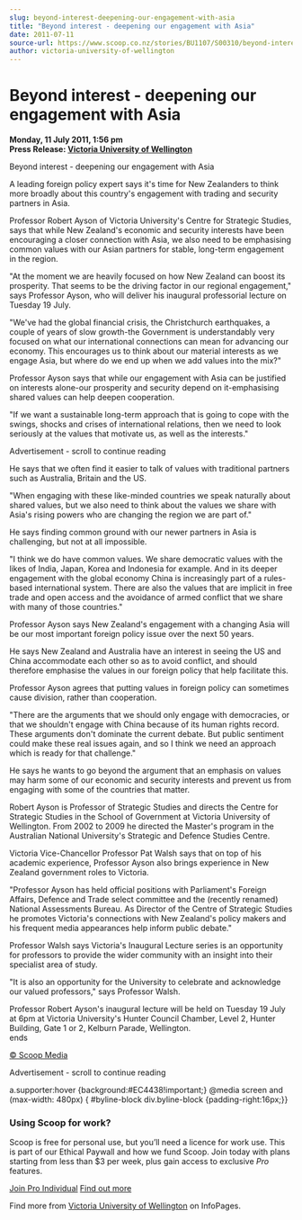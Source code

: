 ```yaml
---
slug: beyond-interest-deepening-our-engagement-with-asia
title: "Beyond interest - deepening our engagement with Asia"
date: 2011-07-11
source-url: https://www.scoop.co.nz/stories/BU1107/S00310/beyond-interest-deepening-our-engagement-with-asia.htm
author: victoria-university-of-wellington
---
```

Beyond interest - deepening our engagement with Asia
====================================================

**Monday, 11 July 2011, 1:56 pm**  
**Press Release: [Victoria University of Wellington](https://info.scoop.co.nz/Victoria_University_of_Wellington)**

Beyond interest - deepening our engagement with Asia

A leading foreign policy expert says it's time for New Zealanders to think more broadly about this country's engagement with trading and security partners in Asia.

Professor Robert Ayson of Victoria University's Centre for Strategic Studies, says that while New Zealand's economic and security interests have been encouraging a closer connection with Asia, we also need to be emphasising common values with our Asian partners for stable, long-term engagement in the region.

"At the moment we are heavily focused on how New Zealand can boost its prosperity. That seems to be the driving factor in our regional engagement," says Professor Ayson, who will deliver his inaugural professorial lecture on Tuesday 19 July.

"We've had the global financial crisis, the Christchurch earthquakes, a couple of years of slow growth-the Government is understandably very focused on what our international connections can mean for advancing our economy. This encourages us to think about our material interests as we engage Asia, but where do we end up when we add values into the mix?"

Professor Ayson says that while our engagement with Asia can be justified on interests alone-our prosperity and security depend on it-emphasising shared values can help deepen cooperation.

"If we want a sustainable long-term approach that is going to cope with the swings, shocks and crises of international relations, then we need to look seriously at the values that motivate us, as well as the interests."

Advertisement - scroll to continue reading





He says that we often find it easier to talk of values with traditional partners such as Australia, Britain and the US.

"When engaging with these like-minded countries we speak naturally about shared values, but we also need to think about the values we share with Asia's rising powers who are changing the region we are part of."

He says finding common ground with our newer partners in Asia is challenging, but not at all impossible.

"I think we do have common values. We share democratic values with the likes of India, Japan, Korea and Indonesia for example. And in its deeper engagement with the global economy China is increasingly part of a rules-based international system. There are also the values that are implicit in free trade and open access and the avoidance of armed conflict that we share with many of those countries."

Professor Ayson says New Zealand's engagement with a changing Asia will be our most important foreign policy issue over the next 50 years.

He says New Zealand and Australia have an interest in seeing the US and China accommodate each other so as to avoid conflict, and should therefore emphasise the values in our foreign policy that help facilitate this.

Professor Ayson agrees that putting values in foreign policy can sometimes cause division, rather than cooperation.

"There are the arguments that we should only engage with democracies, or that we shouldn't engage with China because of its human rights record. These arguments don't dominate the current debate. But public sentiment could make these real issues again, and so I think we need an approach which is ready for that challenge."

He says he wants to go beyond the argument that an emphasis on values may harm some of our economic and security interests and prevent us from engaging with some of the countries that matter.

Robert Ayson is Professor of Strategic Studies and directs the Centre for Strategic Studies in the School of Government at Victoria University of Wellington. From 2002 to 2009 he directed the Master's program in the Australian National University's Strategic and Defence Studies Centre.

Victoria Vice-Chancellor Professor Pat Walsh says that on top of his academic experience, Professor Ayson also brings experience in New Zealand government roles to Victoria.

"Professor Ayson has held official positions with Parliament's Foreign Affairs, Defence and Trade select committee and the (recently renamed) National Assessments Bureau. As Director of the Centre of Strategic Studies he promotes Victoria's connections with New Zealand's policy makers and his frequent media appearances help inform public debate."

Professor Walsh says Victoria's Inaugural Lecture series is an opportunity for professors to provide the wider community with an insight into their specialist area of study.

"It is also an opportunity for the University to celebrate and acknowledge our valued professors," says Professor Walsh.

Professor Robert Ayson's inaugural lecture will be held on Tuesday 19 July at 6pm at Victoria University's Hunter Council Chamber, Level 2, Hunter Building, Gate 1 or 2, Kelburn Parade, Wellington.  
ends

[© Scoop Media](http://www.scoop.co.nz/about/terms.html)  

Advertisement - scroll to continue reading



a.supporter:hover {background:#EC4438!important;} @media screen and (max-width: 480px) { #byline-block div.byline-block {padding-right:16px;}}

### Using Scoop for work?

Scoop is free for personal use, but you’ll need a licence for work use. This is part of our Ethical Paywall and how we fund Scoop. Join today with plans starting from less than $3 per week, plus gain access to exclusive _Pro_ features.  
  
[Join Pro Individual](https://pro.scoop.co.nz/Individual/?from=ProIn24) [Find out more](https://pro.scoop.co.nz/using-scoop-for-work/?from=ProIn24)

Find more from [Victoria University of Wellington](https://info.scoop.co.nz/Victoria_University_of_Wellington) on InfoPages.